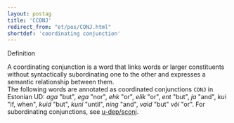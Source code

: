 ```yaml
---
layout: postag
title: 'CCONJ'
redirect_from: "et/pos/CONJ.html"
shortdef: 'coordinating conjunction'
---
```


Definition


A coordinating conjunction is a word that links words or larger constituents without syntactically subordinating one to the other and expresses a semantic relationship between them.<br/>
The following words are annotated as coordinated conjunctions <code>CONJ</code> in Estonian UD: <i>aga</i> "but", <i>ega</i> "nor", <i>ehk</i> "or", <i>elik</i> "or", <i>ent</i> "but", <i>ja</i> "and", <i>kui</i> "if, when", <i>kuid</i> "but", <i>kuni</i> "until", <i>ning</i> "and", <i>vaid</i> "but" <i>või</i> "or".
For subordinating conjunctions, see [u-dep/sconj]().
<!-- Interlanguage links updated Po 6. listopadu 2023, 21:41:23 CET -->
